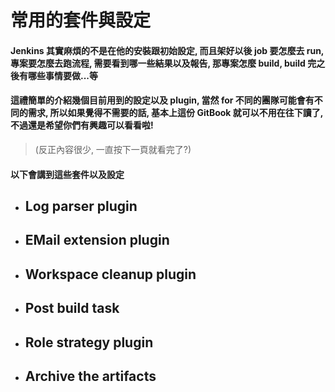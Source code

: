 常用的套件與設定
====

#### Jenkins 其實麻煩的不是在他的安裝跟初始設定, 而且架好以後 job 要怎麼去 run, 專案要怎麼去跑流程, 需要看到哪一些結果以及報告, 那專案怎麼 build, build 完之後有哪些事情要做...等

#### 這禮簡單的介紹幾個目前用到的設定以及 plugin, 當然 for 不同的團隊可能會有不同的需求, 所以如果覺得不需要的話, 基本上這份 GitBook 就可以不用在往下讀了, 不過還是希望你們有興趣可以看看啦!

> (反正內容很少, 一直按下一頁就看完了?)

#### 以下會講到這些套件以及設定

* ## Log parser plugin
* ## EMail extension plugin
* ## Workspace cleanup plugin
* ## Post build task
* ## Role strategy plugin
* ## Archive the artifacts